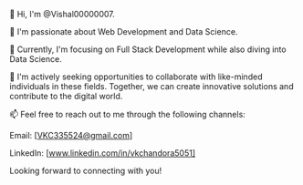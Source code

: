 
👋 Hi, I'm @Vishal00000007.

👀 I'm passionate about Web Development and Data Science.

🌱 Currently, I'm focusing on Full Stack Development while also diving into Data Science.

💞️ I'm actively seeking opportunities to collaborate with like-minded individuals in these fields. Together, we can create innovative solutions and contribute to the digital world.

📫 Feel free to reach out to me through the following channels:

Email: [VKC335524@gmail.com]

LinkedIn: [www.linkedin.com/in/vkchandora5051]


Looking forward to connecting with you!

<!---
Vishal00000007/Vishal00000007 is a ✨ special ✨ repository because its `README.md` (this file) appears on your GitHub profile.
You can click the Preview link to take a look at your changes.
--->
